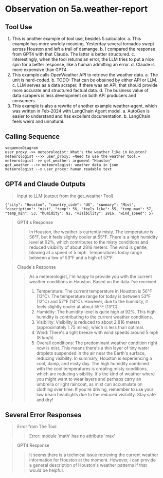 # Observation on 5a.weather-report

## Tool Use

1. This is another example of tool use, besides 5.calculator.
  a. This example has more worldly meaning. Yesterday several tornados swept across Houston and left a trail of damange.
  b. I compared the response from GPT4 with that Claude. The latter is better structured.
  c. Interestingly, when the tool returns an error, the LLM tries to put a nice spin for a better response, like a human admitting an error.
  d. Claude is more expensive than GPT4.
2. This example calls OpenWeather API to retrieve the weather data.
  a. The unit is hard-coded.
  b. TODO: That can be obtained by either API or LLM.
  c. LLM serves as a data scraper. If there was an API, that should provide more accurate and structured factual data.
  d. The business value of data scrapers is less development on both API producers and consumers.
3. This example is also a rewrite of another example weather-agent, which was written in Feb-2024 with LangChain Agent model.
  a. AutoGen is easier to understand and has excellent documentation.
  b. LangChain feels weird and unnatural.

## Calling Sequence

```mermaid
sequenceDiagram
user_proxy ->> meteorologist: What's the weather like in Houston?
meteorologist -->> user_proxy: ~Need to use the weather tool.~
meteorologist ->> get_weather: argument-"Houston"
get_weather -->> meteorologist: weather data in json
meteorologist --x user_proxy: human readable text
```

## GPT4 and Claude Outputs

> Input to LLM (output from the get_weather Tool)
```
{"city": "Houston", "country_code": "US", "summary": "Mist", "description": "mist", "temp": 56, "feels_like": 55, "temp_max": 57, "temp_min": 53, "humidity": 92, "visibility": 2816, "wind_speed": 5}
```

> GPT4's Response
>> In Houston, the weather is currently misty. The temperature is 56°F, but it feels slightly cooler at 55°F. There is a high humidity level at 92%, which contributes to the misty conditions and reduced visibility of about 2816 meters. The wind is gentle, blowing at a speed of 5 mph. Temperatures today range between a low of 53°F and a high of 57°F.

> Claude's Response
>> As a meteorologist, I'm happy to provide you with the current weather conditions in Houston. Based on the data I've received:
>>  1. Temperature: The current temperature in Houston is 56°F (13°C). The temperature range for today is between 53°F (12°C) and 57°F (14°C). However, due to the humidity, it feels slightly cooler at about 55°F (13°C).
>>  2. Humidity: The humidity level is quite high at 92%. This high humidity is contributing to the current weather conditions.
>>  3. Visibility: Visibility is reduced to about 2,816 meters (approximately 1.75 miles), which is less than optimal.
>>  4. Wind: There's a light breeze with wind speeds around 5 mph (8 km/h).
>>  5. Overall conditions: The predominant weather condition right now is mist. This means there's a thin layer of tiny water droplets suspended in the air near the Earth's surface, reducing visibility.
>> In summary, Houston is experiencing a cool, damp, and misty day. The high humidity combined with the cool temperatures is creating misty conditions, which are reducing visibility. It's the kind of weather where you might want to wear layers and perhaps carry an umbrella or light raincoat, as mist can accumulate on clothing over time. If you're driving, remember to use your low beam headlights due to the reduced visibility. Stay safe and dry!

## Several Error Responses

> Error from The Tool
>> Error: module 'math' has no attribute 'max'

> GPT4 Response
>> It seems there is a technical issue retrieving the current weather information for Houston at the moment. However, I can provide a general description of Houston's weather patterns if that would be helpful.
